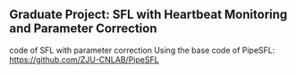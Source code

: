 ## Graduate Project: SFL with Heartbeat Monitoring and Parameter Correction
code of SFL with parameter correction 
Using the base code of PipeSFL: https://github.com/ZJU-CNLAB/PipeSFL
